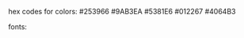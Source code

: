 hex codes for colors:
#253966
#9AB3EA
#5381E6
#012267
#4064B3


fonts:
<link rel="preconnect" href="https://fonts.googleapis.com"><link rel="preconnect" href="https://fonts.gstatic.com" crossorigin><link href="https://fonts.googleapis.com/css2?family=Anton&family=Roboto+Mono&display=swap" rel="stylesheet">
